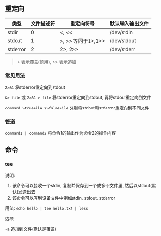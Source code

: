 ## 重定向

| 类型     | 文件描述符 | 重定向符号          | 默认输入输出文件 |
| -------- | ---------- | ------------------- | ---------------- |
| stdin    | 0          | <, <<               | /dev/stdin       |
| stdout   | 1          | \>, >> 等同于1>,1>> | /dev/stdout      |
| stderror | 2          | 2>, 2>>             | /dev/stderr      |

> \> 表示覆盖(慎用), >> 表示追加

### 常见用法

`2>&1` 		将stderror重定向到stdout

`&> file` 或 `2>&1 > file` 将stderror重定向到stdout, 再将stdout重定向到文件

`command >trueFile 2>falseFile` 分别将stdout和stderror重定向到不同文件

### 管道

 `command1 | command2` 将命令1的输出作为命令2的操作内容

## 命令

### tee

说明: 

1. 该命令可以接收一个stdin, 复制并保存到一个或多个文件里, 然后以stdout(默认)发送出去
2. 该命令可以写到设备文件中例如stdin, stdout, stderror

用法: `echo hello | tee hello.txt | less`

选项

`-a` 追加到文件(默认是覆盖)

